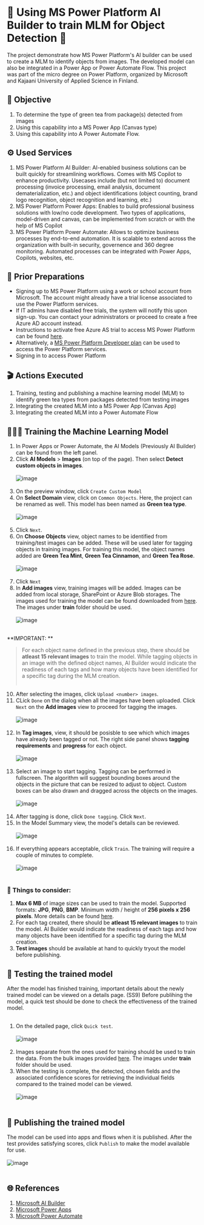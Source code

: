 # 🤖 Using MS Power Platform AI Builder to train MLM for Object Detection 🤖
The project demonstrate how MS Power Platform's AI builder can be used to create a MLM to identify objects from images. The developed model can also be integrated in a Power App or Power Automate Flow. This project was part of the micro degree on Power Platform, organized by Microsoft and Kajaani University of Applied Science in Finland.

## 🎯 Objective

1. To determine the type of green tea from package(s) detected from images
2. Using this capability into a MS Power App (Canvas type)
3. Using this capability into A Power Automate Flow.

## ⚙️ Used Services

1. MS Power Platform AI Builder: AI-enabled business solutions can be built quickly for streamlining workflows. Comes with MS Copilot to enhance productivity. Usecases include (but not limited to) document processing (invoice processing, email analysis, document dematerialization, etc.) and object identifications (object counting, brand logo recognition, object recognition and learning, etc.)
2. MS Power Platform Power Apps: Enables to build professional business solutions with low/no code development. Two types of applications, model-driven and canvas, can be implemented from scratch or with the help of MS Copilot 
3. MS Power Platform Power Automate: Allows to optimize business processes by end-to-end automation. It is scalable to extend across the organization with built-in security, governence and 360 degree monitoring. Automated processes can be integrated  with Power Apps, Copilots, websites, etc.

## 💭 Prior Preparations
- Signing up to MS Power Platform using a work or school account from Microsoft. The account might already have a trial license associated to use the Power Platform services.
- If IT admins have disabled free trials, the system will notify this upon sign-up. You can contact your administrators or proceed to create a free Azure AD account instead.
- Instructions to activate free Azure AS trial to access MS Power Platform can be found [here](https://learn.microsoft.com/en-us/power-apps/maker/signup-for-powerapps).
- Alternatively, a [MS Power Platform Developer plan](https://www.microsoft.com/en-us/power-platform/products/power-apps/pricing) can be used to access the Power Platform services.
- Signing in to access Power Platform


##  🎬 Actions Executed
1. Training, testing and publishing a machine learning model (MLM) to identify green tea types from packages detected from testing images
2. Integrating the created MLM into a MS Power App (Canvas App)
3. Integrating the created MLM into a Power Automate Flow

## 🤼🏼‍♀️ Training the Machine Learning Model

1. In Power Apps or Power Automate, the AI Models (Previously AI Builder) can be found from the left panel.
2. Click **AI Models** > **Images** (on top of the page). Then select **Detect custom objects in images**. </br></br>
![image](https://github.com/Nazarah/ms-powerplatform-aibuilder-object-detection/blob/main/images/1-accessing-ai-models.png) </br></br>
4. On the preview window, click `Create Custom Model`
5. On **Select Domain** view, click on `Common Objects`. Here, the project can be renamed as well. This model has been named as **Green tea type**. </br></br>
![image](https://github.com/Nazarah/ms-powerplatform-aibuilder-object-detection/blob/main/images/2-model-domain-and-naming.png)</br></br>
6. Click `Next`.
7. On **Choose Objects** view, object names to be identified from training/test images can be added. These will be used later for tagging objects in training images. For training this model, the object names added are **Green Tea Mint**, **Green Tea Cinnamon**, and **Green Tea Rose**. </br></br>
![image](https://github.com/Nazarah/ms-powerplatform-aibuilder-object-detection/blob/main/images/3-object-naming.gif)</br></br>
8. Click `Next`
9. In **Add images** view, training images will be added. Images can be added from local storage, SharePoint or Azure Blob storages. The images used for training the model can be found downloaded from [here](https://github.com/Nazarah/ms-powerplatform-aibuilder-object-detection/blob/main/sample-data/ObjectDetection_GreenTea.zip). The images under **train** folder should be used. </br></br>
![image](https://github.com/Nazarah/ms-powerplatform-aibuilder-object-detection/blob/main/images/4-add-image.gif) </br></br>

**IMPORTANT: **
> For each object name defined in the previous step, there should be **atleast 15 relevant images** to train the model. While tagging objects in an image with the defined object names, AI Builder would indicate the readiness of each tags and how many objects have been identified for a specific tag during the MLM creation. </br></br>
10. After selecting the images, click `Upload <number> images`.
11. CLick `Done` on the dialog when all the images have been uploaded. Click `Next` on the **Add images** view to proceed for tagging the images. </br></br>
![image](https://github.com/Nazarah/ms-powerplatform-aibuilder-object-detection/blob/main/images/5-upload-images.gif) </br></br>
12. In **Tag images**, view, it should be posisble to see which which images have already been tagged or not. The right side panel shows **tagging requirements** and **progress** for each object. </br></br>
![image](https://github.com/Nazarah/ms-powerplatform-aibuilder-object-detection/blob/main/images/6-tagging-preview.gif) </br></br>
13. Select an image to start tagging. Tagging can be performed in fullscreen. The algorithm will suggest bounding boxes around the objects in the picture that can be resized to adjust to object. Custom boxes can be also drawn and dragged across the objects on the images. </br></br>
![image](https://github.com/Nazarah/ms-powerplatform-aibuilder-object-detection/blob/main/images/6-tagging.gif) </br></br>
14. After tagging is done, click `Done tagging`. Click `Next`. 
15. In the Model Summary view, the model's details can be reviewed. </br></br>
![image](https://github.com/Nazarah/ms-powerplatform-aibuilder-object-detection/blob/main/images/7-Review.gif) </br></br>
16. If everything appears acceptable, click `Train`. The training will require a couple of minutes to complete. </br></br>
![image](https://github.com/Nazarah/ms-powerplatform-aibuilder-object-detection/blob/main/images/8-train.gif) </br></br>

### 🤔 Things to consider:
1. **Max 6 MB** of image sizes can be used to train the model. Supported formats: **JPG**, **PNG**, **BMP**. Minimum width / height of **256 pixels x 256 pixels**. More details can be found [here](https://learn.microsoft.com/en-us/ai-builder/collect-images#format-and-size).
2. For each tag created, there should be **atleast 15 relevant images** to train the model. AI Builder would indicate the readiness of each tags and how many objects have been identified for a specific tag during the MLM creation.
3. **Test images** should be available at hand to quickly tryout the model before publishing.

## 🧪 Testing the trained model

After the model has finished training, important details about the newly trained model can be viewed on a details page. (SS9)
Before publihing the model, a quick test should be done to check the effectiveness of the trained model.</br></br>

1. On the detailed page, click `Quick test`. </br></br>
![image](https://github.com/Nazarah/ms-powerplatform-aibuilder-object-detection/blob/main/images/10-test-the-model.gif) </br></br>
2. Images separate from the ones used for training should be used to train the data. From the bulk images provided [here](https://github.com/Nazarah/ms-powerplatform-aibuilder-object-detection/blob/main/sample-data/ObjectDetection_GreenTea.zip). The images under **train** folder should be used.
3. When the testing is complete, the detected, chosen fields and the associated confidence scores for retrieving the individual fields compared to the trained model can be viewed. </br></br>
![image](https://github.com/Nazarah/ms-powerplatform-aibuilder-object-detection/blob/main/images/11-test-score.gif) </br></br>


## 🚀 Publishing the trained model

The model can be used into apps and flows when it is published. After the test provides satisfying scores, click `Publish` to make the model available for use.
</br></br>
![image](https://github.com/Nazarah/ms-powerplatform-aibuilder-object-detection/blob/main/images/12-publish-model.gif) </br></br>


## 🌐 References

1. [Microsoft AI Builder](https://learn.microsoft.com/en-us/ai-builder/overview)
2. [Microsoft Power Apps](https://learn.microsoft.com/en-us/power-apps/powerapps-overview)
3. [Microsoft Power Automate](https://learn.microsoft.com/en-us/training/powerplatform/power-automate)

